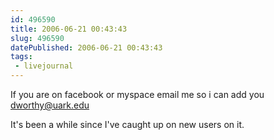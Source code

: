 ```yaml
---
id: 496590
title: 2006-06-21 00:43:43
slug: 496590
datePublished: 2006-06-21 00:43:43
tags:
 - livejournal
---
```


If you are on facebook or myspace email me so i can add you dworthy@uark.edu

It's been a while since I've caught up on new users on it.
